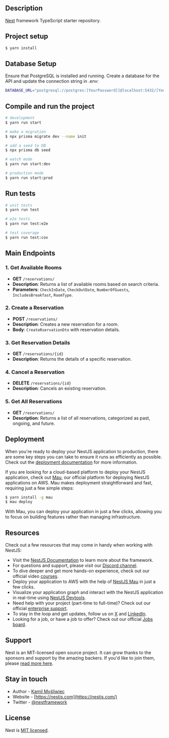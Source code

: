 
## Description

[Nest](https://github.com/nestjs/nest) framework TypeScript starter repository.

## Project setup

```bash
$ yarn install
```

## Database Setup

Ensure that PostgreSQL is installed and running. Create a database for the API and update the connection string in .env:

```bash
DATABASE_URL="postgresql://postgres:[YourPassword]]@localhost:5432/[YourDatabaseName]"
```

## Compile and run the project

```bash
# development
$ yarn run start

# make a migration
$ npx prisma migrate dev --name init

# add a seed to DB
$ npx prisma db seed

# watch mode
$ yarn run start:dev

# production mode
$ yarn run start:prod
```

## Run tests

```bash
# unit tests
$ yarn run test

# e2e tests
$ yarn run test:e2e

# test coverage
$ yarn run test:cov
```
Main Endpoints
--------------

### 1\. Get Available Rooms

-   **GET** `/reservations/`
-   **Description**: Returns a list of available rooms based on search criteria.
-   **Parameters**: `CheckInDate`, `CheckOutDate`, `NumberOfGuests`, `IncludesBreakfast`, `RoomType`.

### 2\. Create a Reservation

-   **POST** `/reservations/`
-   **Description**: Creates a new reservation for a room.
-   **Body**: `CreateRservationDto` with reservation details.

### 3\. Get Reservation Details

-   **GET** `/reservations/{id}`
-   **Description**: Returns the details of a specific reservation.

### 4\. Cancel a Reservation

-   **DELETE** `/reservations/{id}`
-   **Description**: Cancels an existing reservation.

### 5\. Get All Reservations

-   **GET** `/reservations/`
-   **Description**: Returns a list of all reservations, categorized as past, ongoing, and future.

## Deployment

When you're ready to deploy your NestJS application to production, there are some key steps you can take to ensure it runs as efficiently as possible. Check out the [deployment documentation](https://docs.nestjs.com/deployment) for more information.

If you are looking for a cloud-based platform to deploy your NestJS application, check out [Mau](https://mau.nestjs.com), our official platform for deploying NestJS applications on AWS. Mau makes deployment straightforward and fast, requiring just a few simple steps:

```bash
$ yarn install -g mau
$ mau deploy
```

With Mau, you can deploy your application in just a few clicks, allowing you to focus on building features rather than managing infrastructure.

## Resources

Check out a few resources that may come in handy when working with NestJS:

- Visit the [NestJS Documentation](https://docs.nestjs.com) to learn more about the framework.
- For questions and support, please visit our [Discord channel](https://discord.gg/G7Qnnhy).
- To dive deeper and get more hands-on experience, check out our official video [courses](https://courses.nestjs.com/).
- Deploy your application to AWS with the help of [NestJS Mau](https://mau.nestjs.com) in just a few clicks.
- Visualize your application graph and interact with the NestJS application in real-time using [NestJS Devtools](https://devtools.nestjs.com).
- Need help with your project (part-time to full-time)? Check out our official [enterprise support](https://enterprise.nestjs.com).
- To stay in the loop and get updates, follow us on [X](https://x.com/nestframework) and [LinkedIn](https://linkedin.com/company/nestjs).
- Looking for a job, or have a job to offer? Check out our official [Jobs board](https://jobs.nestjs.com).

## Support

Nest is an MIT-licensed open source project. It can grow thanks to the sponsors and support by the amazing backers. If you'd like to join them, please [read more here](https://docs.nestjs.com/support).

## Stay in touch

- Author - [Kamil Myśliwiec](https://twitter.com/kammysliwiec)
- Website - [https://nestjs.com](https://nestjs.com/)
- Twitter - [@nestframework](https://twitter.com/nestframework)

## License

Nest is [MIT licensed](https://github.com/nestjs/nest/blob/master/LICENSE).
